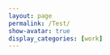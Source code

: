 ```yaml
---
layout: page
permalink: /Test/
show-avatar: true
display_categories: [work]
---
```

<html>
 <center>
<body>
<script type="text/javascript" src="https://unpkg.com/vtk.js"></script>
<script type="text/javascript">  
  var fullScreenRenderer = vtk.Rendering.Misc.vtkFullScreenRenderWindow.newInstance({
    background: [0, 0, 0],
    containerStyle: { width: '400px', height: "600px" } });
  var actor = vtk.Rendering.Core.vtkActor.newInstance();
  var mapper = vtk.Rendering.Core.vtkMapper.newInstance();
  var reader = vtk.IO.Legacy.vtkPolyDataReader.newInstance();
  var camera             = vtk.Rendering.Core.vtkCamera.newInstance();
  const url              = '/assets/img/GeodesicRegression__GeodesicFlow__img__component_3__tp_159__age_35.90_smooth_300.vtk';
  //var reader = vtk.IO.XML.vtkXMLPolyDataReader.newInstance();
  //
  //reader.setUrl('https://github.com/fleurgaudfernau/fleurgaudfernau.github.io/blob/master/assets/img/ImageToStl.com_deterministicatlas__estimatedparameters__template_img.vtp')
 const promise = reader.setUrl(url).then(() => {
  reader.update();
  actor.setMapper(mapper);  
  //mapper.setInputData(polydata);
  //var polydata = reader.getOutputData(0); 
  mapper.setInputConnection(reader.getOutputPort());
  var renderer = fullScreenRenderer.getRenderer();
  renderer.addActor(actor);
  renderer.resetCamera();
  camera.zoom(0.05);
  renderer.setActiveCamera(camera);
  var renderWindow = fullScreenRenderer.getRenderWindow();
  renderWindow.render(); 
});

</script>
</body>
</center>
</html>
